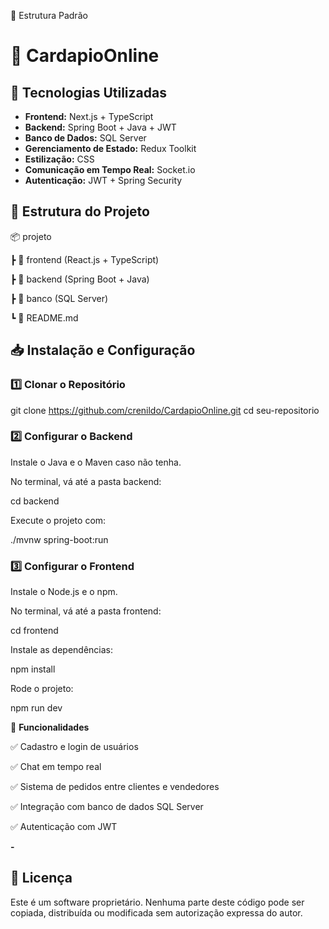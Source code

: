 📌 Estrutura Padrão

# 📌 CardapioOnline

## 🚀 Tecnologias Utilizadas
- **Frontend:** Next.js + TypeScript
- **Backend:** Spring Boot + Java + JWT
- **Banco de Dados:** SQL Server
- **Gerenciamento de Estado:** Redux Toolkit
- **Estilização:** CSS
- **Comunicação em Tempo Real:** Socket.io
- **Autenticação:** JWT + Spring Security

## 📂 Estrutura do Projeto


📦 projeto

┣ 📂 frontend  (React.js + TypeScript)

┣ 📂 backend  (Spring Boot + Java)

┣ 📂 banco  (SQL Server)

┗ 📜 README.md


## 📥 Instalação e Configuração

### **1️⃣ Clonar o Repositório**

git clone https://github.com/crenildo/CardapioOnline.git
cd seu-repositorio

### **2️⃣ Configurar o Backend**

Instale o Java e o Maven caso não tenha.

No terminal, vá até a pasta backend:

cd backend

Execute o projeto com:

./mvnw spring-boot:run

### **3️⃣ Configurar o Frontend**

Instale o Node.js e o npm.

No terminal, vá até a pasta frontend:

cd frontend

Instale as dependências:

npm install

Rode o projeto:

npm run dev

📌 **Funcionalidades**

✅ Cadastro e login de usuários

✅ Chat em tempo real

✅ Sistema de pedidos entre clientes e vendedores

✅ Integração com banco de dados SQL Server

✅ Autenticação com JWT

**-**

## 📜 Licença
Este é um software proprietário. Nenhuma parte deste código pode ser copiada, distribuída ou modificada sem autorização expressa do autor.


